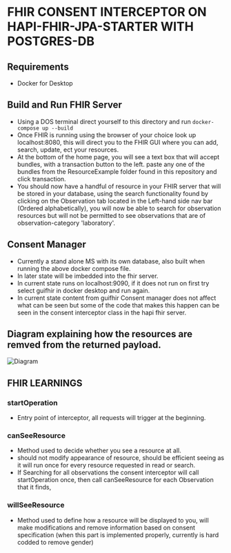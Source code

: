 # FHIR CONSENT INTERCEPTOR ON HAPI-FHIR-JPA-STARTER WITH POSTGRES-DB
## Requirements
* Docker for Desktop
## Build and Run FHIR Server
* Using a DOS terminal direct yourself to this directory and run `docker-compose up --build`
* Once FHIR is running using the browser of your choice look up localhost:8080, this will direct you to the FHIR GUI where you can add, search, update, ect your resources.
* At the bottom of the home page, you will see a text box that will accept bundles, with a transaction button to the left. paste any one of the bundles from the ResourceExample folder found in this repository and click transaction.
* You should now have a handful of resource in your FHIR server that will be stored in your database, using the search functionality found by clicking on the Observation tab located in the Left-hand side nav bar (Ordered alphabetically), you will now be able to search for observation resources but will not be permitted to see observations that are of observation-category 'laboratory'.

## Consent Manager
* Currently a stand alone MS with its own database, also built when running the above docker compose file.
* In later state will be imbedded into the fhir server.
* In current state runs on localhost:9090, if it does not run on first try select guifhir in docker desktop and run again.
* In current state content from guifhir Consent manager does not affect what can be seen but some of the code that makes this happen can be seen in the consent interceptor class in the hapi fhir server.

## Diagram explaining how the resources are remved from the returned payload.
![Diagram](https://github.com/KieranHastingsIW/FHIR-Consent-Basic/)

## FHIR LEARNINGS
### startOperation
* Entry point of interceptor, all requests will trigger at the beginning.
### canSeeResource
* Method used to decide whether you see a resource at all.
* should not modify appearance of resource, should be efficient seeing as it will run once for every resource requested in read or search.
* If Searching for all observations the consent interceptor will call startOperation once, then call canSeeResource for each Observation that it finds,
### willSeeResource
* Method used to define how a resource will be displayed to you, will make modifications and remove information based on consent specification (when this part is implemented properly, currently is hard codded to remove gender)


